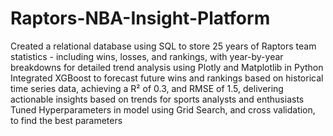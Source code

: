 # Raptors-NBA-Insight-Platform

Created a relational database using SQL to store 25 years of Raptors team statistics - including wins, losses, and rankings, with year-by-year breakdowns for detailed trend analysis using Plotly and Matplotlib in Python
Integrated XGBoost to forecast future wins and rankings based on historical time series data, achieving a R² of 0.3, and RMSE of 1.5, delivering actionable insights based on trends for sports analysts and enthusiasts
Tuned Hyperparameters in model using Grid Search, and cross validation, to find the best parameters

